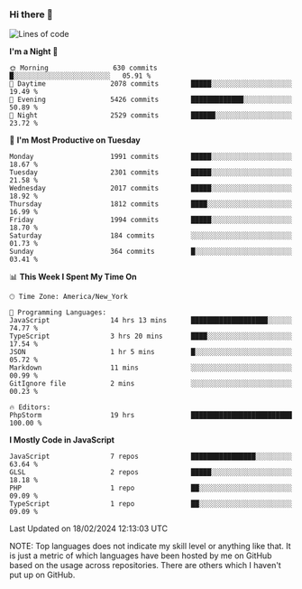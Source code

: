### Hi there 👋

<!--
**LynxJinxxy/LynxJinxxy** is a ✨ _special_ ✨ repository because its `README.md` (this file) appears on your GitHub profile.

Here are some ideas to get you started:

- 🔭 I’m currently working on ...
- 🌱 I’m currently learning ...
- 👯 I’m looking to collaborate on ...
- 🤔 I’m looking for help with ...
- 💬 Ask me about ...
- 📫 How to reach me: ...
- 😄 Pronouns: ...
- ⚡ Fun fact: ...
-->

<!--START_SECTION:waka-->
![Lines of code](https://img.shields.io/badge/From%20Hello%20World%20I%27ve%20Written-26.3%20million%20lines%20of%20code-blue)

**I'm a Night 🦉** 

```text
🌞 Morning                630 commits         █░░░░░░░░░░░░░░░░░░░░░░░░   05.91 % 
🌆 Daytime                2078 commits        █████░░░░░░░░░░░░░░░░░░░░   19.49 % 
🌃 Evening                5426 commits        █████████████░░░░░░░░░░░░   50.89 % 
🌙 Night                  2529 commits        ██████░░░░░░░░░░░░░░░░░░░   23.72 % 
```
📅 **I'm Most Productive on Tuesday** 

```text
Monday                   1991 commits        █████░░░░░░░░░░░░░░░░░░░░   18.67 % 
Tuesday                  2301 commits        █████░░░░░░░░░░░░░░░░░░░░   21.58 % 
Wednesday                2017 commits        █████░░░░░░░░░░░░░░░░░░░░   18.92 % 
Thursday                 1812 commits        ████░░░░░░░░░░░░░░░░░░░░░   16.99 % 
Friday                   1994 commits        █████░░░░░░░░░░░░░░░░░░░░   18.70 % 
Saturday                 184 commits         ░░░░░░░░░░░░░░░░░░░░░░░░░   01.73 % 
Sunday                   364 commits         █░░░░░░░░░░░░░░░░░░░░░░░░   03.41 % 
```


📊 **This Week I Spent My Time On** 

```text
🕑︎ Time Zone: America/New_York

💬 Programming Languages: 
JavaScript               14 hrs 13 mins      ███████████████████░░░░░░   74.77 % 
TypeScript               3 hrs 20 mins       ████░░░░░░░░░░░░░░░░░░░░░   17.54 % 
JSON                     1 hr 5 mins         █░░░░░░░░░░░░░░░░░░░░░░░░   05.72 % 
Markdown                 11 mins             ░░░░░░░░░░░░░░░░░░░░░░░░░   00.99 % 
GitIgnore file           2 mins              ░░░░░░░░░░░░░░░░░░░░░░░░░   00.23 % 

🔥 Editors: 
PhpStorm                 19 hrs              █████████████████████████   100.00 % 
```

**I Mostly Code in JavaScript** 

```text
JavaScript               7 repos             ████████████████░░░░░░░░░   63.64 % 
GLSL                     2 repos             █████░░░░░░░░░░░░░░░░░░░░   18.18 % 
PHP                      1 repo              ██░░░░░░░░░░░░░░░░░░░░░░░   09.09 % 
TypeScript               1 repo              ██░░░░░░░░░░░░░░░░░░░░░░░   09.09 % 
```




 Last Updated on 18/02/2024 12:13:03 UTC
<!--END_SECTION:waka-->
NOTE: Top languages does not indicate my skill level or anything like that. It is just a metric of which languages have been hosted by me on GitHub based on the usage across repositories. There are others which I haven't put up on GitHub.
